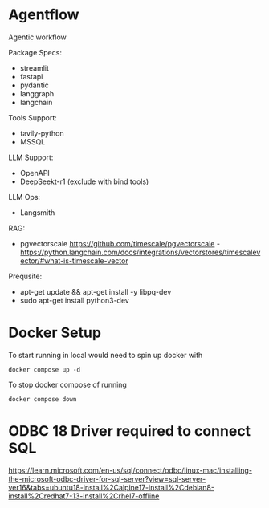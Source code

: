 # Agentflow
Agentic workflow

Package Specs:
- streamlit
- fastapi
- pydantic
- langgraph
- langchain

Tools Support:
- tavily-python
- MSSQL

LLM Support:
- OpenAPI
- DeepSeekt-r1 (exclude with bind tools)

LLM Ops:
- Langsmith

RAG:
- pgvectorscale
https://github.com/timescale/pgvectorscale
-https://python.langchain.com/docs/integrations/vectorstores/timescalevector/#what-is-timescale-vector

Prequsite:
- apt-get update && apt-get install -y libpq-dev
- sudo apt-get install python3-dev

# Docker Setup
To start running in local would need to spin up docker with
```
docker compose up -d
```

To stop docker compose of running
```
docker compose down
```

# ODBC 18 Driver required to connect SQL
https://learn.microsoft.com/en-us/sql/connect/odbc/linux-mac/installing-the-microsoft-odbc-driver-for-sql-server?view=sql-server-ver16&tabs=ubuntu18-install%2Calpine17-install%2Cdebian8-install%2Credhat7-13-install%2Crhel7-offline